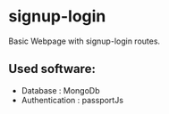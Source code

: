 # signup-login

Basic Webpage with signup-login routes.
## **Used software:** 
 * Database : MongoDb
  * Authentication : passportJs
  
